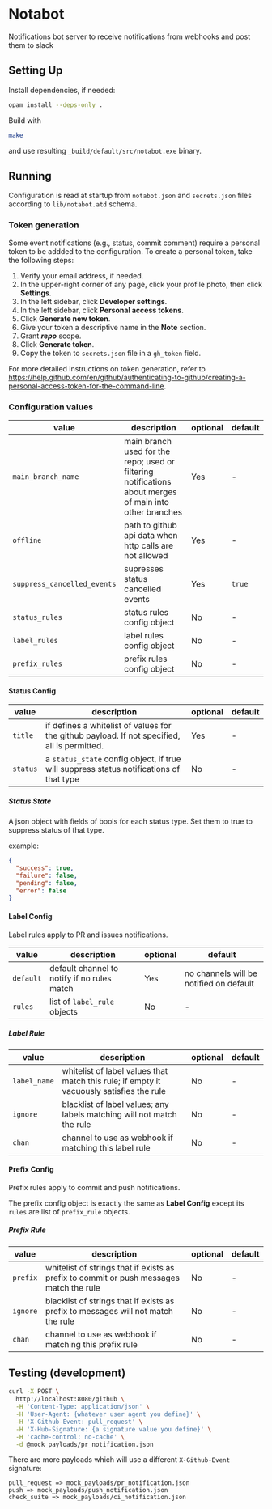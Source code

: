 # Notabot

Notifications bot server to receive notifications from webhooks and post them to slack

## Setting Up

Install dependencies, if needed:

```sh
opam install --deps-only .
```

Build with

```sh
make
```

and use resulting `_build/default/src/notabot.exe` binary.

## Running

Configuration is read at startup from `notabot.json` and `secrets.json` files
according to `lib/notabot.atd` schema.

### Token generation

Some event notifications (e.g., status, commit comment) require a personal token to be addded to the configuration. To create a personal token, take the following steps:
1. Verify your email address, if needed.
1. In the upper-right corner of any page, click your profile photo, then click **Settings**.
1. In the left sidebar, click **Developer settings**.
1. In the left sidebar, click **Personal access tokens**.
1. Click **Generate new token**.
1. Give your token a descriptive name in the **Note** section.
1. Grant ***repo*** scope.
1. Click **Generate token**.
1. Copy the token to `secrets.json` file in a `gh_token` field.

For more detailed instructions on token generation, refer to https://help.github.com/en/github/authenticating-to-github/creating-a-personal-access-token-for-the-command-line.

### Configuration values

| value | description | optional | default |
|-|-|-|-|
| `main_branch_name` | main branch used for the repo; used or filtering notifications about merges of main into other branches | Yes | - |
| `offline` | path to github api data when http calls are not allowed | Yes | - |
| `suppress_cancelled_events` | supresses status cancelled events | Yes | `true` |
| `status_rules` | status rules config object | No | - |
| `label_rules` | label rules config object | No | - |
| `prefix_rules` | prefix rules config object | No | - |

#### Status Config

| value | description | optional | default |
|-|-|-|-|
| `title` | if defines a whitelist of values for the github payload. If not specified, all is permitted. | Yes | - |
| `status` | a `status_state` config object, if true will suppress status notifications of that type | No | - |

##### Status State

A json object with fields of bools for each status type. Set them to true to suppress status of that type.

example: 
```json
{
  "success": true,
  "failure": false,
  "pending": false,
  "error": false
}
```

#### Label Config

Label rules apply to PR and issues notifications.

| value | description | optional | default |
|-|-|-|-|
| `default` | default channel to notify if no rules match | Yes | no channels will be notified on default |
| `rules` | list of `label_rule` objects | No | - |

##### Label Rule

| value | description | optional | default |
|-|-|-|-|
| `label_name` | whitelist of label values that match this rule; if empty it vacuously satisfies the rule | No | - |
| `ignore` | blacklist of label values; any labels matching will not match the rule | No | - |
| `chan` | channel to use as webhook if matching this label rule | No | - |

#### Prefix Config

Prefix rules apply to commit and push notifications.

The prefix config object is exactly the same as **Label Config** except its `rules` are list of `prefix_rule` objects.

##### Prefix Rule

| value | description | optional | default |
|-|-|-|-|
| `prefix` | whitelist of strings that if exists as prefix to commit or push messages match the rule | No | - |
| `ignore` | blacklist of strings that if exists as prefix to messages will not match the rule | No | - |
| `chan` | channel to use as webhook if matching this prefix rule | No | - |

## Testing (development)

```sh
curl -X POST \
  http://localhost:8080/github \
  -H 'Content-Type: application/json' \
  -H 'User-Agent: {whatever user agent you define}' \
  -H 'X-Github-Event: pull_request' \
  -H 'X-Hub-Signature: {a signature value you define}' \
  -H 'cache-control: no-cache' \
  -d @mock_payloads/pr_notification.json
```

There are more payloads which will use a different `X-Github-Event` signature:

```
pull_request => mock_payloads/pr_notification.json
push => mock_payloads/push_notification.json
check_suite => mock_payloads/ci_notification.json
```
